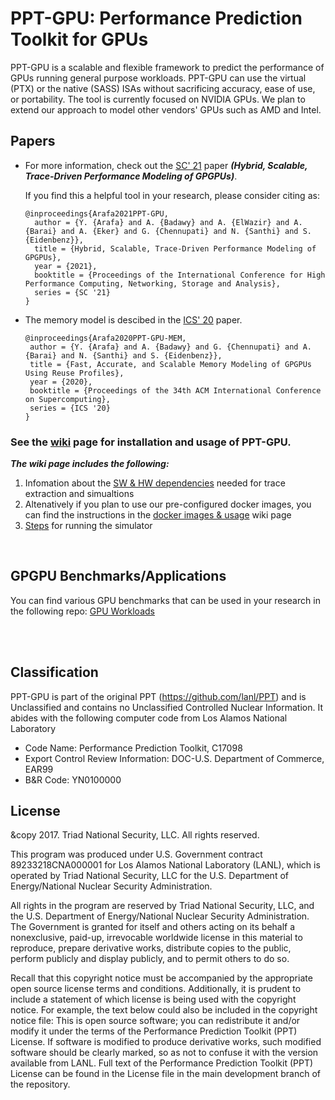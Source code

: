 # PPT-GPU: Performance Prediction Toolkit for GPUs


PPT-GPU is a scalable and flexible framework to predict the performance of GPUs running general purpose workloads. PPT-GPU can use the virtual (PTX) or the native (SASS) ISAs without sacrificing accuracy, ease of use, or portability. The tool is currently focused on NVIDIA GPUs. We plan to extend our approach to model other vendors' GPUs such as AMD and Intel.


## Papers

- For more information, check out the [SC' 21](https://doi.org/10.1145/3458817.3476221) paper ***(Hybrid, Scalable, Trace-Driven Performance Modeling of GPGPUs)***.

    If you find this a helpful tool in your research, please consider citing as:

    ```
    @inproceedings{Arafa2021PPT-GPU,
      author = {Y. {Arafa} and A. {Badawy} and A. {ElWazir} and A. {Barai} and A. {Eker} and G. {Chennupati} and N. {Santhi} and S. {Eidenbenz}},
      title = {Hybrid, Scalable, Trace-Driven Performance Modeling of GPGPUs},
      year = {2021},
      booktitle = {Proceedings of the International Conference for High Performance Computing, Networking, Storage and Analysis},
      series = {SC '21}
    }
    ```

- The memory model is descibed in the [ICS' 20](https://doi.org/10.1145/3392717.3392761) paper.
     ```
    @inproceedings{Arafa2020PPT-GPU-MEM,
      author = {Y. {Arafa} and A. {Badawy} and G. {Chennupati} and A. {Barai} and N. {Santhi} and S. {Eidenbenz}},
      title = {Fast, Accurate, and Scalable Memory Modeling of GPGPUs Using Reuse Profiles},
      year = {2020},
      booktitle = {Proceedings of the 34th ACM International Conference on Supercomputing},
      series = {ICS '20}
    }
    ```

### See the [wiki](https://github.com/NMSU-PEARL/PPT-GPU/wiki) page for installation and usage of PPT-GPU.

***The wiki page includes the following:***

1. Infomation about the [SW & HW dependencies](https://github.com/NMSU-PEARL/PPT-GPU/wiki/SW-&-HW-Dependencies) needed for trace extraction and simualtions
2. Altenatively if you plan to use our pre-configured docker images, you can find the instructions in the [docker images & usage](https://github.com/NMSU-PEARL/PPT-GPU/wiki/Docker-Images-and-Usage) wiki page
3. [Steps](https://github.com/NMSU-PEARL/PPT-GPU/wiki/Steps-For-Running-PPT-GPU) for running the simulator 


<br />

## GPGPU Benchmarks/Applications

You can find various GPU benchmarks that can be used in your research in the following repo: [GPU Workloads](https://github.com/NMSU-PEARL/GPGPUs-Workloads)



<br />
<br />

## Classification

PPT-GPU is part of the original PPT (https://github.com/lanl/PPT) and is Unclassified and contains no Unclassified Controlled Nuclear Information. It abides with the following computer code from Los Alamos National Laboratory

  * Code Name: Performance Prediction Toolkit, C17098
  * Export Control Review Information: DOC-U.S. Department of Commerce, EAR99
  * B&R Code: YN0100000

## License

&copy 2017. Triad National Security, LLC. All rights reserved.

This program was produced under U.S. Government contract 89233218CNA000001 for Los Alamos National Laboratory (LANL), which is operated by Triad National Security, LLC for the U.S. Department of Energy/National Nuclear Security Administration.

All rights in the program are reserved by Triad National Security, LLC, and the U.S. Department of Energy/National Nuclear Security Administration. The Government is granted for itself and others acting on its behalf a nonexclusive, paid-up, irrevocable worldwide license in this material to reproduce, prepare derivative works, distribute copies to the public, perform publicly and display publicly, and to permit others to do so.

Recall that this copyright notice must be accompanied by the appropriate open source license terms and conditions. Additionally, it is prudent to include a statement of which license is being used with the copyright notice. For example, the text below could also be included in the copyright notice file: This is open source software; you can redistribute it and/or modify it under the terms of the Performance Prediction Toolkit (PPT) License. If software is modified to produce derivative works, such modified software should be clearly marked, so as not to confuse it with the version available from LANL. Full text of the Performance Prediction Toolkit (PPT) License can be found in the License file in the main development branch of the repository.
